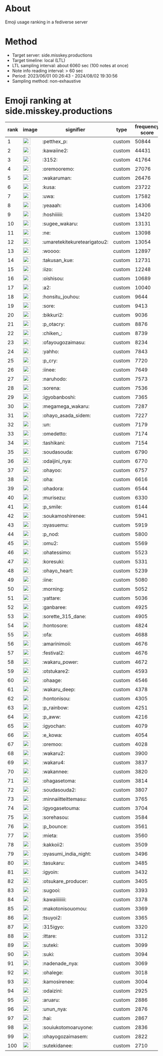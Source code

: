 # About
Emoji usage ranking in a fediverse server

# Method
- Target server: side.misskey.productions
- Target timeline: local (LTL)
- LTL sampling interval: about 6060 sec (100 notes at once)
- Note info reading interval: > 60 sec
- Period: 2023/06/01 00:26:43 - 2024/08/02 19:30:56 
- Sampling method: non-exhaustive

# Emoji ranking at side.misskey.productions

|rank|image|signifier|type|frequency score|
|----|----|----|----|----|
|1|<img height="24" src="https://side.misskey.productions/emoji/petthex_p.webp">|:petthex_p:|custom|50844|
|2|<img height="24" src="https://side.misskey.productions/emoji/kawaiine2.webp">|:kawaiine2:|custom|44431|
|3|<img height="24" src="https://side.misskey.productions/emoji/3152.webp">|:3152:|custom|41764|
|4|<img height="24" src="https://side.misskey.productions/emoji/oremooremo.webp">|:oremooremo:|custom|27076|
|5|<img height="24" src="https://side.misskey.productions/emoji/wakaruman.webp">|:wakaruman:|custom|26476|
|6|<img height="24" src="https://side.misskey.productions/emoji/kusa.webp">|:kusa:|custom|23722|
|7|<img height="24" src="https://side.misskey.productions/emoji/uwa.webp">|:uwa:|custom|17582|
|8|<img height="24" src="https://side.misskey.productions/emoji/yeaaah.webp">|:yeaaah:|custom|14306|
|9|<img height="24" src="https://side.misskey.productions/emoji/hoshiiiiii.webp">|:hoshiiiiii:|custom|13420|
|10|<img height="24" src="https://side.misskey.productions/emoji/sugee_wakaru.webp">|:sugee_wakaru:|custom|13131|
|11|<img height="24" src="https://side.misskey.productions/emoji/ne.webp">|:ne:|custom|13098|
|12|<img height="24" src="https://side.misskey.productions/emoji/umaretekitekuretearigatou2.webp">|:umaretekitekuretearigatou2:|custom|13054|
|13|<img height="24" src="https://side.misskey.productions/emoji/woooo.webp">|:woooo:|custom|12897|
|14|<img height="24" src="https://side.misskey.productions/emoji/takusan_kue.webp">|:takusan_kue:|custom|12731|
|15|<img height="24" src="https://side.misskey.productions/emoji/iizo.webp">|:iizo:|custom|12248|
|16|<img height="24" src="https://side.misskey.productions/emoji/oishisou.webp">|:oishisou:|custom|10689|
|17|<img height="24" src="https://side.misskey.productions/emoji/a2.webp">|:a2:|custom|10040|
|18|<img height="24" src="https://side.misskey.productions/emoji/honsitu_jouhou.webp">|:honsitu_jouhou:|custom|9644|
|19|<img height="24" src="https://side.misskey.productions/emoji/sore.webp">|:sore:|custom|9413|
|20|<img height="24" src="https://side.misskey.productions/emoji/bikkuri2.webp">|:bikkuri2:|custom|9036|
|21|<img height="24" src="https://side.misskey.productions/emoji/p_otacry.webp">|:p_otacry:|custom|8876|
|22|<img height="24" src="https://side.misskey.productions/emoji/chiken_.webp">|:chiken_:|custom|8739|
|23|<img height="24" src="https://side.misskey.productions/emoji/ofayougozaimasu.webp">|:ofayougozaimasu:|custom|8234|
|24|<img height="24" src="https://side.misskey.productions/emoji/yahho.webp">|:yahho:|custom|7843|
|25|<img height="24" src="https://side.misskey.productions/emoji/p_cry.webp">|:p_cry:|custom|7720|
|26|<img height="24" src="https://side.misskey.productions/emoji/iinee.webp">|:iinee:|custom|7649|
|27|<img height="24" src="https://side.misskey.productions/emoji/naruhodo.webp">|:naruhodo:|custom|7573|
|28|<img height="24" src="https://side.misskey.productions/emoji/sorena.webp">|:sorena:|custom|7536|
|29|<img height="24" src="https://side.misskey.productions/emoji/igyobanboshi.webp">|:igyobanboshi:|custom|7365|
|30|<img height="24" src="https://side.misskey.productions/emoji/megamega_wakaru.webp">|:megamega_wakaru:|custom|7287|
|31|<img height="24" src="https://side.misskey.productions/emoji/ohayo_asada_sidem.webp">|:ohayo_asada_sidem:|custom|7227|
|32|<img height="24" src="https://side.misskey.productions/emoji/un.webp">|:un:|custom|7179|
|33|<img height="24" src="https://side.misskey.productions/emoji/omedetto.webp">|:omedetto:|custom|7174|
|34|<img height="24" src="https://side.misskey.productions/emoji/tashikani.webp">|:tashikani:|custom|7154|
|35|<img height="24" src="https://side.misskey.productions/emoji/soudasouda.webp">|:soudasouda:|custom|6790|
|36|<img height="24" src="https://side.misskey.productions/emoji/odaijini_nya.webp">|:odaijini_nya:|custom|6770|
|37|<img height="24" src="https://side.misskey.productions/emoji/ohayoo.webp">|:ohayoo:|custom|6757|
|38|<img height="24" src="https://side.misskey.productions/emoji/oha.webp">|:oha:|custom|6616|
|39|<img height="24" src="https://side.misskey.productions/emoji/ohadora.webp">|:ohadora:|custom|6544|
|40|<img height="24" src="https://side.misskey.productions/emoji/murisezu.webp">|:murisezu:|custom|6330|
|41|<img height="24" src="https://side.misskey.productions/emoji/p_smile.webp">|:p_smile:|custom|6144|
|42|<img height="24" src="https://side.misskey.productions/emoji/soukamoshirenee.webp">|:soukamoshirenee:|custom|5941|
|43|<img height="24" src="https://side.misskey.productions/emoji/oyasuemu.webp">|:oyasuemu:|custom|5919|
|44|<img height="24" src="https://side.misskey.productions/emoji/p_nod.webp">|:p_nod:|custom|5800|
|45|<img height="24" src="https://side.misskey.productions/emoji/omu2.webp">|:omu2:|custom|5569|
|46|<img height="24" src="https://side.misskey.productions/emoji/ohatessimo.webp">|:ohatessimo:|custom|5523|
|47|<img height="24" src="https://side.misskey.productions/emoji/koresuki.webp">|:koresuki:|custom|5331|
|48|<img height="24" src="https://side.misskey.productions/emoji/ohayo_heart.webp">|:ohayo_heart:|custom|5239|
|49|<img height="24" src="https://side.misskey.productions/emoji/iine.webp">|:iine:|custom|5080|
|50|<img height="24" src="https://side.misskey.productions/emoji/morning.webp">|:morning:|custom|5052|
|51|<img height="24" src="https://side.misskey.productions/emoji/yattare.webp">|:yattare:|custom|5036|
|52|<img height="24" src="https://side.misskey.productions/emoji/ganbaree.webp">|:ganbaree:|custom|4925|
|53|<img height="24" src="https://side.misskey.productions/emoji/sorette_315_dane.webp">|:sorette_315_dane:|custom|4905|
|54|<img height="24" src="https://side.misskey.productions/emoji/hontosore.webp">|:hontosore:|custom|4824|
|55|<img height="24" src="https://side.misskey.productions/emoji/ofa.webp">|:ofa:|custom|4688|
|56|<img height="24" src="https://side.misskey.productions/emoji/amarinimoii.webp">|:amarinimoii:|custom|4676|
|57|<img height="24" src="https://side.misskey.productions/emoji/festival2.webp">|:festival2:|custom|4676|
|58|<img height="24" src="https://side.misskey.productions/emoji/wakaru_power.webp">|:wakaru_power:|custom|4672|
|59|<img height="24" src="https://side.misskey.productions/emoji/otstukare2.webp">|:otstukare2:|custom|4593|
|60|<img height="24" src="https://side.misskey.productions/emoji/ohaage.webp">|:ohaage:|custom|4546|
|61|<img height="24" src="https://side.misskey.productions/emoji/wakaru_deep.webp">|:wakaru_deep:|custom|4378|
|62|<img height="24" src="https://side.misskey.productions/emoji/hontonisou.webp">|:hontonisou:|custom|4305|
|63|<img height="24" src="https://side.misskey.productions/emoji/p_rainbow.webp">|:p_rainbow:|custom|4251|
|64|<img height="24" src="https://side.misskey.productions/emoji/p_aww.webp">|:p_aww:|custom|4216|
|65|<img height="24" src="https://side.misskey.productions/emoji/igyochan.webp">|:igyochan:|custom|4079|
|66|<img height="24" src="https://side.misskey.productions/emoji/e_kowa.webp">|:e_kowa:|custom|4054|
|67|<img height="24" src="https://side.misskey.productions/emoji/oremoo.webp">|:oremoo:|custom|4028|
|68|<img height="24" src="https://side.misskey.productions/emoji/wakaru2.webp">|:wakaru2:|custom|3900|
|69|<img height="24" src="https://side.misskey.productions/emoji/wakaru4.webp">|:wakaru4:|custom|3837|
|70|<img height="24" src="https://side.misskey.productions/emoji/wakannee.webp">|:wakannee:|custom|3820|
|71|<img height="24" src="https://side.misskey.productions/emoji/ohagasetoma.webp">|:ohagasetoma:|custom|3814|
|72|<img height="24" src="https://side.misskey.productions/emoji/soudasouda2.webp">|:soudasouda2:|custom|3807|
|73|<img height="24" src="https://side.misskey.productions/emoji/minnaiitteittemasu.webp">|:minnaiitteittemasu:|custom|3765|
|74|<img height="24" src="https://side.misskey.productions/emoji/igyogasetouma.webp">|:igyogasetouma:|custom|3704|
|75|<img height="24" src="https://side.misskey.productions/emoji/sorehasou.webp">|:sorehasou:|custom|3584|
|76|<img height="24" src="https://side.misskey.productions/emoji/p_bounce.webp">|:p_bounce:|custom|3561|
|77|<img height="24" src="https://side.misskey.productions/emoji/mieta.webp">|:mieta:|custom|3560|
|78|<img height="24" src="https://side.misskey.productions/emoji/kakkoii2.webp">|:kakkoii2:|custom|3509|
|79|<img height="24" src="https://side.misskey.productions/emoji/oyasumi_india_night.webp">|:oyasumi_india_night:|custom|3496|
|80|<img height="24" src="https://side.misskey.productions/emoji/tasukaru.webp">|:tasukaru:|custom|3485|
|81|<img height="24" src="https://side.misskey.productions/emoji/igyoin.webp">|:igyoin:|custom|3432|
|82|<img height="24" src="https://side.misskey.productions/emoji/otsukare_producer.webp">|:otsukare_producer:|custom|3405|
|83|<img height="24" src="https://side.misskey.productions/emoji/sugooi.webp">|:sugooi:|custom|3393|
|84|<img height="24" src="https://side.misskey.productions/emoji/kawaiiiiiiii.webp">|:kawaiiiiiiii:|custom|3378|
|85|<img height="24" src="https://side.misskey.productions/emoji/makotonisouomou.webp">|:makotonisouomou:|custom|3369|
|86|<img height="24" src="https://side.misskey.productions/emoji/tsuyoi2.webp">|:tsuyoi2:|custom|3365|
|87|<img height="24" src="https://side.misskey.productions/emoji/315igyo.webp">|:315igyo:|custom|3320|
|88|<img height="24" src="https://side.misskey.productions/emoji/ittare.webp">|:ittare:|custom|3312|
|89|<img height="24" src="https://side.misskey.productions/emoji/suteki.webp">|:suteki:|custom|3099|
|90|<img height="24" src="https://side.misskey.productions/emoji/suki.webp">|:suki:|custom|3094|
|91|<img height="24" src="https://side.misskey.productions/emoji/nadenade_nya.webp">|:nadenade_nya:|custom|3069|
|92|<img height="24" src="https://side.misskey.productions/emoji/ohalege.webp">|:ohalege:|custom|3018|
|93|<img height="24" src="https://side.misskey.productions/emoji/kamosirenee.webp">|:kamosirenee:|custom|3004|
|94|<img height="24" src="https://side.misskey.productions/emoji/odaizini.webp">|:odaizini:|custom|2925|
|95|<img height="24" src="https://side.misskey.productions/emoji/aruaru.webp">|:aruaru:|custom|2886|
|96|<img height="24" src="https://side.misskey.productions/emoji/unun_nya.webp">|:unun_nya:|custom|2876|
|97|<img height="24" src="https://side.misskey.productions/emoji/hai.webp">|:hai:|custom|2867|
|98|<img height="24" src="https://side.misskey.productions/emoji/souiukotomoaruyone.webp">|:souiukotomoaruyone:|custom|2836|
|99|<img height="24" src="https://side.misskey.productions/emoji/ohayogozaimasem.webp">|:ohayogozaimasem:|custom|2822|
|100|<img height="24" src="https://side.misskey.productions/emoji/sutekidanee.webp">|:sutekidanee:|custom|2710|
